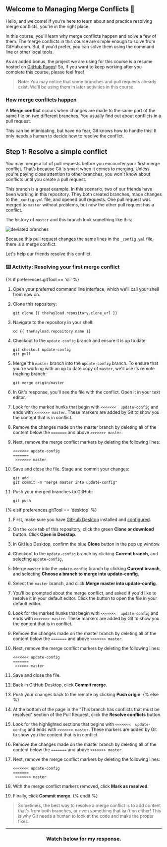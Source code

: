 ## Welcome to Managing Merge Conflicts :tada:

Hello, and welcome! If you're here to learn about and practice resolving merge conflicts, you're in the right place.

In this course, you'll learn why merge conflicts happen and solve a few of them. The merge conflicts in this course are simple enough to solve from GitHub.com. But, if you'd prefer, you can solve them using the command line or other local tools.

As an added bonus, the project we are using for this course is a resume hosted on [GitHub Pages](https://pages.github.com/)! So, if you want to keep working after you complete this course, please feel free!

> Note: You may notice that some branches and pull requests already exist. We'll be using them in later activities in this course.

### How merge conflicts happen

A **Merge conflict** occurs when changes are made to the same part of the same file on two different branches. You usually find out about conflicts in a pull request. 

This can be intimidating, but have no fear, Git knows how to handle this! It only needs a human to decide how to resolve the conflict.

## Step 1: Resolve a simple conflict

You may merge a lot of pull requests before you encounter your first merge conflict. That’s because Git is smart when it comes to merging. Unless you're paying close attention to other branches, you won't know about conflicts until you create a pull request.

This branch is a great example. In this scenario, two of our friends have been working in this repository. They both created branches, made changes to the `_config.yml` file, and opened pull requests. One pull request was merged to `master` without problems, but now the other pull request has a conflict.

The history of `master` and this branch look something like this:

![deviated branches](https://user-images.githubusercontent.com/13326548/36703493-b8f4d5ee-1b10-11e8-9f95-4ec9993fe704.png)

Because this pull request changes the same lines in the `_config.yml` file, there is a merge conflict. 

Let's help our friends resolve this conflict.

### :keyboard: Activity: Resolving your first merge conflict

{% if preferences.gitTool == 'cli' %}
1. Open your preferred command line interface, which we'll call your shell from now on.
1. Clone this repository:
      ```shell
     git clone {{ thePayload.repository.clone_url }}
      ```
1. Navigate to the repository in your shell:
      ```shell
      cd {{ thePayload.repository.name }}
      ```
1. Checkout to the `update-config` branch and ensure it is up to date:
    ```shell
    git checkout update-config
    git pull
    ```
1. Merge the `master` branch into the `update-config` branch. To ensure that you're working with an up to date copy of `master`, we'll use its remote tracking branch:
    ```shell
    git merge origin/master
    ```
1. In Git's response, you'll see the file with the conflict. Open it in your text editor.
1. Look for the marked hunks that begin with  `<<<<<<<  update-config` and ends with `>>>>>>> master`. These markers are added by Git to show you the content that is in conflict.
1. Remove the changes made on the master branch by deleting all of the content below the `=======` and above `>>>>>>> master`.
1. Next, remove the merge conflict markers by deleting the following lines:

       <<<<<<< update-config
       =======
        >>>>>>> master

1. Save and close the file. Stage and commit your changes:
    ```shell
    git add .
    git commit -m "merge master into update-config"
    ```
1. Push your merged branches to GitHub:
    ```shell
    git push
    ```
{% elsif preferences.gitTool == 'desktop' %}
1. First, make sure you have [GitHub Desktop](https://desktop.github.com/) installed and [configured](https://help.github.com/en/desktop/getting-started-with-github-desktop/authenticating-to-github). 
1. On the `code` tab of this repository, click the green **Clone or download** button. Click **Open in Desktop**. 
1. In GitHub Desktop, confirm the blue **Clone** button in the pop up window. 
1. Checkout to the `update-config` branch by clicking **Current branch**, and selecting `update-config`. 
1. Merge `master` into the `update-config` branch by clicking **Current branch**, and selecting **Choose a branch to merge into update-config**. 
1. Select the `master` branch, and click **Merge master into update-config**.
1. You'll be prompted about the merge conflict, and asked if you'd like to resolve it in your default editor. Click the button to open the file in your default editor. 
1. Look for the marked hunks that begin with  `<<<<<<<  update-config` and ends with `>>>>>>> master`. These markers are added by Git to show you the content that is in conflict.
1. Remove the changes made on the master branch by deleting all of the content below the `=======` and above `>>>>>>> master`.
1. Next, remove the merge conflict markers by deleting the following lines:

       <<<<<<< update-config
       =======
        >>>>>> master

1. Save and close the file.
1. Back in GitHub Desktop, click **Commit merge**.
1. Push your changes back to the remote by clicking **Push origin**.
{% else %}
1. At the bottom of the page in the "This branch has conflicts that must be resolved" section of the Pull Request, click the **Resolve conflicts** button.
1. Look for the highlighted sections that begins with  `<<<<<<<  update-config` and ends with `>>>>>>> master`. These markers are added by Git to show you the content that is in conflict.
1. Remove the changes made on the master branch by deleting all of the content below the `=======` and above `>>>>>>> master`.
1. Next, remove the merge conflict markers by deleting the following lines:

       <<<<<<< update-config
       =======
        >>>>>>> master

1. With the merge conflict markers removed, click **Mark as resolved**.
1. Finally, click **Commit merge**.
{% endif %}

> Sometimes, the best way to resolve a merge conflict is to add content that's from both branches, or even something that isn't on either! This is why Git needs a human to look at the code and make the proper fixes.

<hr>
<h3 align="center">Watch below for my response.</h3>

